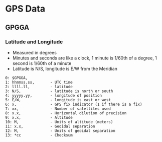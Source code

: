 # GPS Data
## GPGGA
### Latitude and Longitude
- Measured in degrees
- Minutes and seconds are like a clock, 1 minute is 1/60th of a degree, 1 second is 1/60th of a minute
- Latitude is N/S, longitude is E/W from the Meridian
```
0: $GPGGA,
1: hhmmss.ss,       - UTC time
2: llll.ll,         - latitude
3: N/S,             - latitude is north or south
4: yyyyy.yy,        - longitude of position
5: E/W,             - longitude is east or west
6: x,               - GPS fix indicator (1 if there is a fix)
7: xx,              - Number of satellites used
8: x.x,             - Horizontal dilution of precision
9: x.x,             - Altitude
10: M,              - Units of altitude (meters)
11: x.x,            - Geoidal separation
12: M,              - Units of geoidal separation
13: *cc             - Checksum
```

